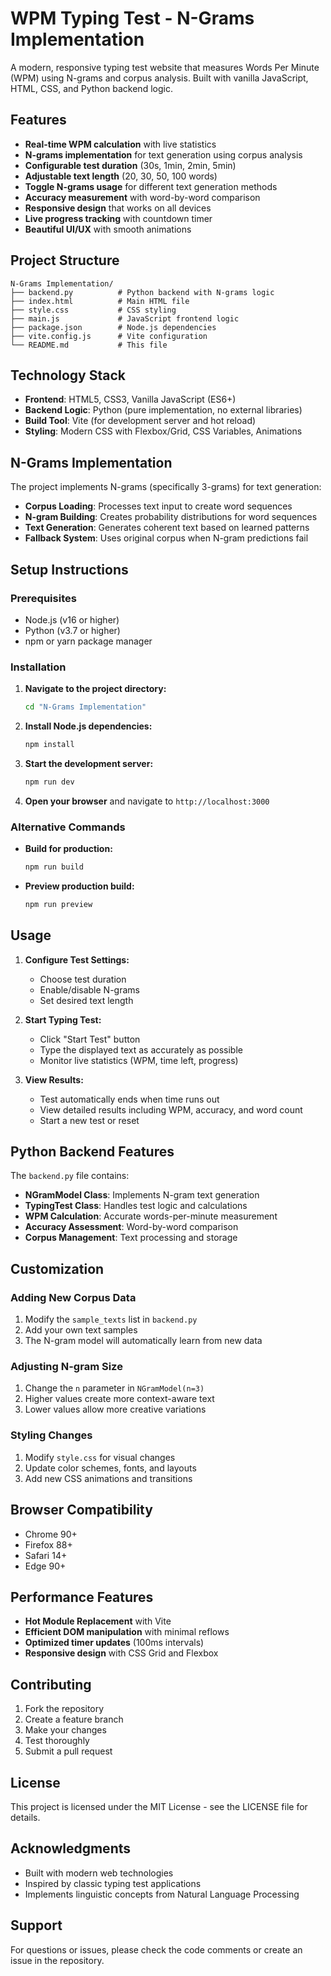# WPM Typing Test - N-Grams Implementation

A modern, responsive typing test website that measures Words Per Minute (WPM) using N-grams and corpus analysis. Built with vanilla JavaScript, HTML, CSS, and Python backend logic.

## Features

- **Real-time WPM calculation** with live statistics
- **N-grams implementation** for text generation using corpus analysis
- **Configurable test duration** (30s, 1min, 2min, 5min)
- **Adjustable text length** (20, 30, 50, 100 words)
- **Toggle N-grams usage** for different text generation methods
- **Accuracy measurement** with word-by-word comparison
- **Responsive design** that works on all devices
- **Live progress tracking** with countdown timer
- **Beautiful UI/UX** with smooth animations

## Project Structure

```
N-Grams Implementation/
├── backend.py          # Python backend with N-grams logic
├── index.html          # Main HTML file
├── style.css           # CSS styling
├── main.js             # JavaScript frontend logic
├── package.json        # Node.js dependencies
├── vite.config.js      # Vite configuration
└── README.md           # This file
```

## Technology Stack

- **Frontend**: HTML5, CSS3, Vanilla JavaScript (ES6+)
- **Backend Logic**: Python (pure implementation, no external libraries)
- **Build Tool**: Vite (for development server and hot reload)
- **Styling**: Modern CSS with Flexbox/Grid, CSS Variables, Animations

## N-Grams Implementation

The project implements N-grams (specifically 3-grams) for text generation:

- **Corpus Loading**: Processes text input to create word sequences
- **N-gram Building**: Creates probability distributions for word sequences
- **Text Generation**: Generates coherent text based on learned patterns
- **Fallback System**: Uses original corpus when N-gram predictions fail

## Setup Instructions

### Prerequisites

- Node.js (v16 or higher)
- Python (v3.7 or higher)
- npm or yarn package manager

### Installation

1. **Navigate to the project directory:**

   ```bash
   cd "N-Grams Implementation"
   ```

2. **Install Node.js dependencies:**

   ```bash
   npm install
   ```

3. **Start the development server:**

   ```bash
   npm run dev
   ```

4. **Open your browser** and navigate to `http://localhost:3000`

### Alternative Commands

- **Build for production:**

  ```bash
  npm run build
  ```

- **Preview production build:**
  ```bash
  npm run preview
  ```

## Usage

1. **Configure Test Settings:**

   - Choose test duration
   - Enable/disable N-grams
   - Set desired text length

2. **Start Typing Test:**

   - Click "Start Test" button
   - Type the displayed text as accurately as possible
   - Monitor live statistics (WPM, time left, progress)

3. **View Results:**
   - Test automatically ends when time runs out
   - View detailed results including WPM, accuracy, and word count
   - Start a new test or reset

## Python Backend Features

The `backend.py` file contains:

- **NGramModel Class**: Implements N-gram text generation
- **TypingTest Class**: Handles test logic and calculations
- **WPM Calculation**: Accurate words-per-minute measurement
- **Accuracy Assessment**: Word-by-word comparison
- **Corpus Management**: Text processing and storage

## Customization

### Adding New Corpus Data

1. Modify the `sample_texts` list in `backend.py`
2. Add your own text samples
3. The N-gram model will automatically learn from new data

### Adjusting N-gram Size

1. Change the `n` parameter in `NGramModel(n=3)`
2. Higher values create more context-aware text
3. Lower values allow more creative variations

### Styling Changes

1. Modify `style.css` for visual changes
2. Update color schemes, fonts, and layouts
3. Add new CSS animations and transitions

## Browser Compatibility

- Chrome 90+
- Firefox 88+
- Safari 14+
- Edge 90+

## Performance Features

- **Hot Module Replacement** with Vite
- **Efficient DOM manipulation** with minimal reflows
- **Optimized timer updates** (100ms intervals)
- **Responsive design** with CSS Grid and Flexbox

## Contributing

1. Fork the repository
2. Create a feature branch
3. Make your changes
4. Test thoroughly
5. Submit a pull request

## License

This project is licensed under the MIT License - see the LICENSE file for details.

## Acknowledgments

- Built with modern web technologies
- Inspired by classic typing test applications
- Implements linguistic concepts from Natural Language Processing

## Support

For questions or issues, please check the code comments or create an issue in the repository.

